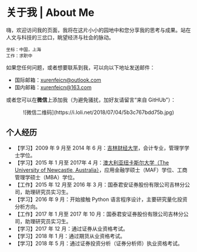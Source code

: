 # 关于我 | About Me

嗨，欢迎访问我的页面，我将在这片小小的园地中和您分享我的思考与成果。站在人文与科技的三岔口，眺望经济与社会的脉动。

	坐标：中国，上海
	工作：求职中
	

如果您任何问题，或者想要联系到我，可以向以下地址发送邮件：

- 国际邮箱：[xurenfeicn@outlook.com](xurenfeicn@outlook.com)
- 国内邮箱：[xurenfeicn@163.com](xurenfeicn@163.com)

或者您可以在**微信**上添加我（为避免骚扰，加好友请留言“来自 GitHUb”）：

<center>![微信二维码](https://i.loli.net/2018/07/04/5b3c767bdd75b.jpg)</center>

## 个人经历

- 【学习】2009 年 9 月至 2014 年 6 月：[吉林财经大学](http://www.jlufe.edu.cn)，会计专业，管理学学士学位。
- 【学习】2015 年 1 月至 2017年 4 月：[澳大利亚纽卡斯尔大学（The University of Newcastle, Australia）](https://www.newcastle.edu.au)，应用金融学硕士（MAF）学位、工商管理学硕士（MBA）学位。
- 【工作】2015 年 12 月至 2016 年 3 月：国泰君安证券股份有限公司吉林分公司，助理研究员实习生。
- 【学习】2016 年 9 月：开始接触 Python 语言程序设计，主要研究量化投资分析方向。
- 【工作】2017 年 1 月至 2017 年 10 月：国泰君安证券股份有限公司吉林分公司，助理研究员实习生。
- 【学习】2017 年 12 月：通过证券从业资格考试。
- 【学习】2018 年 1 月：通过期货从业资格考试。
- 【学习】2018 年 5 月：通过证券投资分析（证券分析师）执业资格考试。